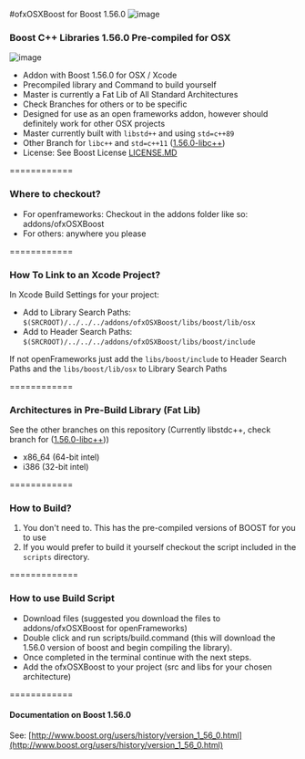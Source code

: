 #ofxOSXBoost for Boost 1.56.0  ![image](https://travis-ci.org/danoli3/ofxOSXBoost.svg?branch=master)

### Boost C++ Libraries 1.56.0 Pre-compiled for OSX
![image](https://github.com/danoli3/ofxOSXBoost/blob/master/ofxaddons_thumbnail.png)

- Addon with Boost 1.56.0 for OSX / Xcode 
- Precompiled library and Command to build yourself
- Master is currently a Fat Lib of All Standard Architectures
- Check Branches for others or to be specific 
- Designed for use as an open frameworks addon, however should definitely work for other OSX projects
- Master currently built with ```libstd++``` and using ```std=c++89```
- Other Branch for ```libc++``` and ```std=c++11``` ([1.56.0-libc++](https://github.com/danoli3/ofxOSXBoost/tree/1.56.0-libc++))
- License: See Boost License [LICENSE.MD](https://github.com/danoli3/ofxOSXBoost/blob/master/LICENSE.md)

============


### Where to checkout?

- For openframeworks: Checkout in the addons folder like so: addons/ofxOSXBoost
- For others: anywhere you please



============

### How To Link to an Xcode Project?

In Xcode Build Settings for your project:

- Add to Library Search Paths: ``` $(SRCROOT)/../../../addons/ofxOSXBoost/libs/boost/lib/osx ```
- Add to Header Search Paths:  ```$(SRCROOT)/../../../addons/ofxOSXBoost/libs/boost/include ```

If not openFrameworks just add the ``` libs/boost/include ``` to Header Search Paths and the  ``` libs/boost/lib/osx ``` to Library Search Paths



============

### Architectures in Pre-Build Library (Fat Lib)
See the other branches on this repository (Currently libstdc++, check branch for ([1.56.0-libc++](https://github.com/danoli3/ofxOSXBoost/tree/1.56.0-libc++)))

- x86_64 (64-bit intel)
- i386 (32-bit intel)

============

### How to Build?

1. You don't need to. This has the pre-compiled versions of BOOST for you to use
2. If you would prefer to build it yourself checkout the script included in the ``` scripts ``` directory.


=============

### How to use Build Script


- Download files (suggested you download the files to addons/ofxOSXBoost for openFrameworks)
- Double click and run scripts/build.command (this will download the 1.56.0 version of boost and begin compiling the library).
- Once completed in the terminal continue with the next steps.
- Add the ofxOSXBoost to your project (src and libs for your chosen architecture)



============

#### Documentation on Boost 1.56.0


See: [http://www.boost.org/users/history/version_1_56_0.html](http://www.boost.org/users/history/version_1_56_0.html)

